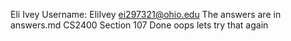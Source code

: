 Eli Ivey
Username: EliIvey
ei297321@ohio.edu
The answers are in answers.md
CS2400 Section 107
Done
oops lets try that again
